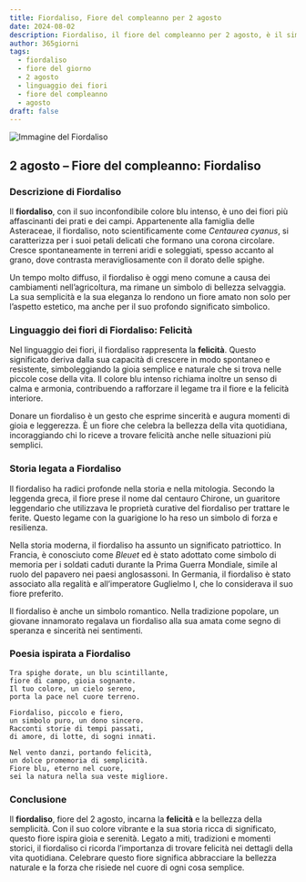 ```yaml
---
title: Fiordaliso, Fiore del compleanno per 2 agosto
date: 2024-08-02
description: Fiordaliso, il fiore del compleanno per 2 agosto, è il simbolo di Felicità. Scopri il suo significato unico, le storie affascinanti e la poesia che celebra la sua bellezza.
author: 365giorni
tags:
  - fiordaliso
  - fiore del giorno
  - 2 agosto
  - linguaggio dei fiori
  - fiore del compleanno
  - agosto
draft: false
---
```


![Immagine del Fiordaliso](https://cdn.pixabay.com/photo/2018/05/17/17/25/cornflowers-3409140_1280.jpg)

## 2 agosto – Fiore del compleanno: Fiordaliso

### Descrizione di Fiordaliso

Il **fiordaliso**, con il suo inconfondibile colore blu intenso, è uno dei fiori più affascinanti dei prati e dei campi. Appartenente alla famiglia delle Asteraceae, il fiordaliso, noto scientificamente come _Centaurea cyanus_, si caratterizza per i suoi petali delicati che formano una corona circolare. Cresce spontaneamente in terreni aridi e soleggiati, spesso accanto al grano, dove contrasta meravigliosamente con il dorato delle spighe.

Un tempo molto diffuso, il fiordaliso è oggi meno comune a causa dei cambiamenti nell’agricoltura, ma rimane un simbolo di bellezza selvaggia. La sua semplicità e la sua eleganza lo rendono un fiore amato non solo per l’aspetto estetico, ma anche per il suo profondo significato simbolico.

### Linguaggio dei fiori di Fiordaliso: Felicità

Nel linguaggio dei fiori, il fiordaliso rappresenta la **felicità**. Questo significato deriva dalla sua capacità di crescere in modo spontaneo e resistente, simboleggiando la gioia semplice e naturale che si trova nelle piccole cose della vita. Il colore blu intenso richiama inoltre un senso di calma e armonia, contribuendo a rafforzare il legame tra il fiore e la felicità interiore.

Donare un fiordaliso è un gesto che esprime sincerità e augura momenti di gioia e leggerezza. È un fiore che celebra la bellezza della vita quotidiana, incoraggiando chi lo riceve a trovare felicità anche nelle situazioni più semplici.

### Storia legata a Fiordaliso

Il fiordaliso ha radici profonde nella storia e nella mitologia. Secondo la leggenda greca, il fiore prese il nome dal centauro Chirone, un guaritore leggendario che utilizzava le proprietà curative del fiordaliso per trattare le ferite. Questo legame con la guarigione lo ha reso un simbolo di forza e resilienza.

Nella storia moderna, il fiordaliso ha assunto un significato patriottico. In Francia, è conosciuto come _Bleuet_ ed è stato adottato come simbolo di memoria per i soldati caduti durante la Prima Guerra Mondiale, simile al ruolo del papavero nei paesi anglosassoni. In Germania, il fiordaliso è stato associato alla regalità e all’imperatore Guglielmo I, che lo considerava il suo fiore preferito.

Il fiordaliso è anche un simbolo romantico. Nella tradizione popolare, un giovane innamorato regalava un fiordaliso alla sua amata come segno di speranza e sincerità nei sentimenti.

### Poesia ispirata a Fiordaliso

```
Tra spighe dorate, un blu scintillante,  
fiore di campo, gioia sognante.  
Il tuo colore, un cielo sereno,  
porta la pace nel cuore terreno.

Fiordaliso, piccolo e fiero,  
un simbolo puro, un dono sincero.  
Racconti storie di tempi passati,  
di amore, di lotte, di sogni innati.

Nel vento danzi, portando felicità,  
un dolce promemoria di semplicità.  
Fiore blu, eterno nel cuore,  
sei la natura nella sua veste migliore.
```

### Conclusione

Il **fiordaliso**, fiore del 2 agosto, incarna la **felicità** e la bellezza della semplicità. Con il suo colore vibrante e la sua storia ricca di significato, questo fiore ispira gioia e serenità. Legato a miti, tradizioni e momenti storici, il fiordaliso ci ricorda l’importanza di trovare felicità nei dettagli della vita quotidiana. Celebrare questo fiore significa abbracciare la bellezza naturale e la forza che risiede nel cuore di ogni cosa semplice.